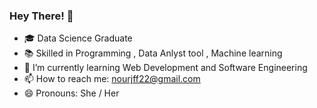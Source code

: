 ### Hey There!  👋


- 🎓 Data Science Graduate 
- 📚 Skilled in Programming , Data Anlyst tool , Machine learning 
- 🌱 I’m currently learning Web Development and Software Engineering 
- 📫 How to reach me: nourjff22@gmail.com
- 😄 Pronouns: She / Her 
